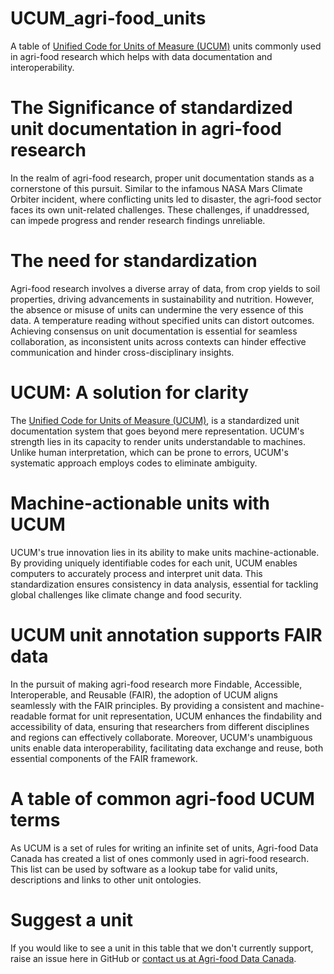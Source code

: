 # UCUM_agri-food_units
A table of [Unified Code for Units of Measure (UCUM)](https://ucum.org/) units commonly used in agri-food research which helps with data documentation and interoperability.

# The Significance of standardized unit documentation in agri-food research

In the realm of agri-food research, proper unit documentation stands as a cornerstone of this pursuit. Similar to the infamous NASA Mars Climate Orbiter incident, where conflicting units led to disaster, the agri-food sector faces its own unit-related challenges. These challenges, if unaddressed, can impede progress and render research findings unreliable.

# The need for standardization

Agri-food research involves a diverse array of data, from crop yields to soil properties, driving advancements in sustainability and nutrition. However, the absence or misuse of units can undermine the very essence of this data. A temperature reading without specified units can distort outcomes. Achieving consensus on unit documentation is essential for seamless collaboration, as inconsistent units across contexts can hinder effective communication and hinder cross-disciplinary insights.

# UCUM: A solution for clarity

The [Unified Code for Units of Measure (UCUM)](https://ucum.org/), is a standardized unit documentation system that goes beyond mere representation. UCUM's strength lies in its capacity to render units understandable to machines. Unlike human interpretation, which can be prone to errors, UCUM's systematic approach employs codes to eliminate ambiguity.

# Machine-actionable units with UCUM

UCUM's true innovation lies in its ability to make units machine-actionable. By providing uniquely identifiable codes for each unit, UCUM enables computers to accurately process and interpret unit data. This standardization ensures consistency in data analysis, essential for tackling global challenges like climate change and food security.

# UCUM unit annotation supports FAIR data

In the pursuit of making agri-food research more Findable, Accessible, Interoperable, and Reusable (FAIR), the adoption of UCUM aligns seamlessly with the FAIR principles. By providing a consistent and machine-readable format for unit representation, UCUM enhances the findability and accessibility of data, ensuring that researchers from different disciplines and regions can effectively collaborate. Moreover, UCUM's unambiguous units enable data interoperability, facilitating data exchange and reuse, both essential components of the FAIR framework.

# A table of common agri-food UCUM terms

As UCUM is a set of rules for writing an infinite set of units, Agri-food Data Canada has created a list of ones commonly used in agri-food research. This list can be used by software as a lookup tabe for valid units, descriptions and links to other unit ontologies.

# Suggest a unit

If you would like to see a unit in this table that we don't currently support, raise an issue here in GitHub or [contact us at Agri-food Data Canada](https://agrifooddatacanada.ca/contact-us/).
